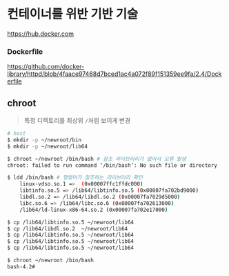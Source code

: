 # 컨테이너를 위반 기반 기술

https://hub.docker.com

### Dockerfile
https://github.com/docker-library/httpd/blob/4faace97468d7bced1ac4a072f89f151359ee9fa/2.4/Dockerfile

## chroot
> 특정 디렉토리를 최상위 `/`처럼 보이게 변경

```bash
# host
$ mkdir -p ~/newroot/bin
$ mkdir -p ~/newroot/lib64

$ chroot ~/newroot /bin/bash # 참조 라이브러리가 없어서 오류 발생
chroot: failed to run command ‘/bin/bash’: No such file or directory

$ ldd /bin/bash # 명령어가 참조하는 라이브러리 확인
	linux-vdso.so.1 =>  (0x00007ffc1ffdc000)
	libtinfo.so.5 => /lib64/libtinfo.so.5 (0x00007fa702bd9000)
	libdl.so.2 => /lib64/libdl.so.2 (0x00007fa7029d5000)
	libc.so.6 => /lib64/libc.so.6 (0x00007fa702613000)
	/lib64/ld-linux-x86-64.so.2 (0x00007fa702e17000)

$ cp /lib64/libtinfo.so.5 ~/newroot/lib64
$ cp /lib64/libdl.so.2  ~/newroot/lib64
$ cp /lib64/libtinfo.so.5 ~/newroot/lib64
$ cp /lib64/libtinfo.so.5 ~/newroot/lib64
$ cp /lib64/libtinfo.so.5 ~/newroot/lib64

$ chroot ~/newroot /bin/bash
bash-4.2# 

```
<!--stackedit_data:
eyJoaXN0b3J5IjpbMjA3MzAxMzc1MCwyNDQxODI3MzMsMTYwNj
E0MjExOCwxNTgyNTE0NzM5LC0yMDg4NzQ2NjEyXX0=
-->